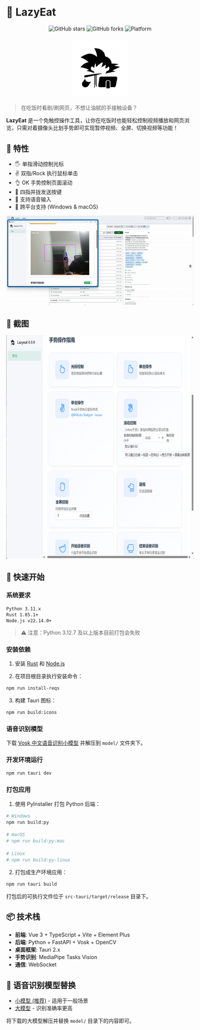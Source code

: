 # 🍕 LazyEat

<div align="center">
  
![GitHub stars](https://img.shields.io/github/stars/maplelost/lazyeat)
![GitHub forks](https://img.shields.io/github/forks/maplelost/lazyeat?style=flat)
![Platform](https://img.shields.io/badge/platform-windows%20%7C%20macos-lightgrey)

</div>

<h3 align="center">
  <img src="public/lazyeat.png" width="150" height="150" alt="LazyEat logo" />
</h3>

> 在吃饭时看剧/刷网页，不想让油腻的手接触设备？

**LazyEat** 是一个免触控操作工具，让你在吃饭时也能轻松控制视频播放和网页浏览，只需对着摄像头比划手势即可实现暂停视频、全屏、切换视频等功能！



## 🌟 特性

- 🖐️ 单指滑动控制光标
- ✌️ 双指/Rock 执行鼠标单击
- 👌 OK 手势控制页面滚动
- 🤏 四指并拢发送按键
- 🎤 支持语音输入
- 🚀 跨平台支持 (Windows & macOS)

![demo.gif](.readme/demo.gif)

## 📸 截图


<div align="center">
<img src=".readme/img.png" width="800" height="600" />
</div>

## 🚀 快速开始

### 系统要求

```
Python 3.11.x
Rust 1.85.1+
Node.js v22.14.0+
```

> ⚠️ 注意：Python 3.12.7 及以上版本目前打包会失败

### 安装依赖

1. 安装 [Rust](https://www.rust-lang.org/zh-CN/tools/install) 和 [Node.js](https://nodejs.org/zh-cn/)

2. 在项目根目录执行安装命令：
```bash
npm run install-reqs
```

3. 构建 Tauri 图标：
```bash
npm run build:icons
```

### 语音识别模型

下载 [Vosk 中文语音识别小模型](https://alphacephei.com/vosk/models/vosk-model-small-cn-0.22.zip) 并解压到 `model/` 文件夹下。

### 开发环境运行

```bash
npm run tauri dev
```

### 打包应用

1. 使用 PyInstaller 打包 Python 后端：
```bash
# Windows
npm run build:py

# macOS
# npm run build:py-mac

# Linux
# npm run build:py-linux
```

2. 打包成生产环境应用：
```bash
npm run tauri build
```

打包后的可执行文件位于 `src-tauri/target/release` 目录下。

## 📦 技术栈

- **前端**: Vue 3 + TypeScript + Vite + Element Plus
- **后端**: Python + FastAPI + Vosk + OpenCV
- **桌面框架**: Tauri 2.x
- **手势识别**: MediaPipe Tasks Vision
- **通信**: WebSocket

## 📢 语音识别模型替换

- [小模型 (推荐)](https://alphacephei.com/vosk/models/vosk-model-small-cn-0.22.zip) - 适用于一般场景
- [大模型](https://alphacephei.com/vosk/models/vosk-model-cn-0.22.zip) - 识别准确率更高

将下载的大模型解压并替换 `model/` 目录下的内容即可。


